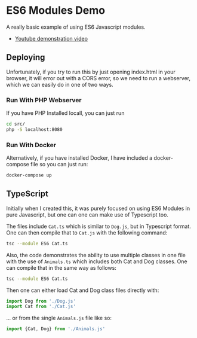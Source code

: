 # ES6 Modules Demo
A really basic example of using ES6 Javascript modules.

* [Youtube demonstration video](https://www.youtube.com/watch?v=q5GBqxNiPgM)

## Deploying
Unfortunately, if you try to run this by just opening index.html in your browser, it will error out
with a CORS error, so we need to run a webserver, which we can easily do in one of two ways.

### Run With PHP Webserver
If you have PHP Installed locall, you can just run

```bash
cd src/
php -S localhost:8080
```

### Run With Docker
Alternatively, if you have installed Docker, I have included a docker-compose file so you can just
run:

```bash
docker-compose up
```

## TypeScript
Initially when I created this, it was purely focused on using ES6 Modules in pure Javascript, but one can one
can make use of Typescript too.

The files include `Cat.ts` which is similar to `Dog.js`, but in Typescript format. One can then compile that to `Cat.js` with the following command:

```bash
tsc --module ES6 Cat.ts
```

Also, the code demonstrates the ability to use multiple classes in one file with the use of `Animals.ts` which includes both Cat and Dog classes. One can compile that in the same way as follows:

```bash
tsc --module ES6 Cat.ts
```

Then one can either load Cat and Dog class files directly with:


```javascript
import Dog from './Dog.js'
import Cat from './Cat.js'
```

... or from the single `Animals.js` file like so:


```javascript
import {Cat, Dog} from './Animals.js'
```
